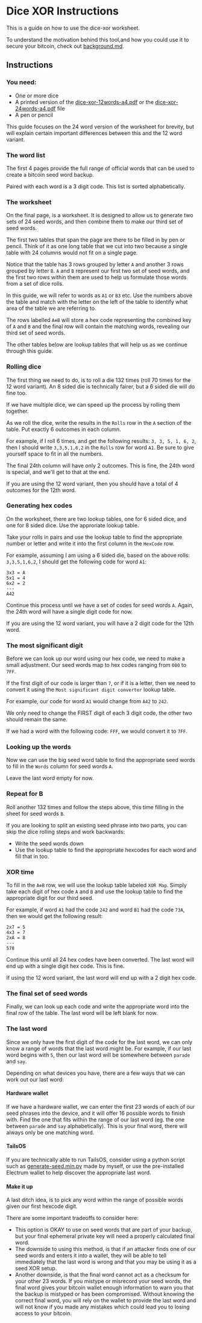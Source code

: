 # Dice XOR Instructions

This is a guide on how to use the dice-xor worksheet.

To understand the motivation behind this tool,and how you could use it to secure your bitcoin, check out [background.md](background.md).

## Instructions

### You need:
- One or more dice
- A printed version of the [dice-xor-12words-a4.pdf](dice-xor-12words-a4.pdf) or the [dice-xor-24words-a4.pdf](dice-xor-24words-a4.pdf) file
- A pen or pencil

This guide focuses on the 24 word version of the worksheet for brevity, but will explain certain important differences between this and the 12 word variant.

### The word list

The first 4 pages provide the full range of official words that can be used to create a bitcoin seed word backup.

Paired with each word is a 3 digit code. This list is sorted alphabetically.

### The worksheet

On the final page, is a worksheet. It is designed to allow us to generate two sets of 24 seed words, and then combine them to make our third set of seed words.

The first two tables that span the page are there to be filled in by pen or pencil. Think of it as one long table that we cut into two because a single table with 24 columns would not fit on a single page.

Notice that the table has 3 rows grouped by letter `A` and another 3 rows grouped by letter `B`. `A` and `B` represent our first two set of seed words, and the first two rows within them are used to help us formulate those words from a set of dice rolls.

In this guide, we will refer to words as `A1` or `B3` etc. Use the numbers above the table and match with the letter on the left of the table to identify what area of the table we are referring to.

The rows labelled `A⊕B` will store a hex code representing the combined key of `A` and `B` and the final row will contain the matching words, revealing our third set of seed words.

The other tables below are lookup tables that will help us as we continue through this guide.

### Rolling dice

The first thing we need to do, is to roll a die 132 times (roll 70 times for the 12 word variant). An 8 sided die is technically fairer, but a 6 sided die will do fine too.

If we have multiple dice, we can speed up the process by rolling them together.

As we roll the dice, write the results in the `Rolls` row in the `A` section of the table. Put exactly 6 outcomes in each column.

For example, if I roll 6 times, and get the following results: `3, 3, 5, 1, 6, 2`, then I should write `3,3,5,1,6,2` in the `Rolls` row for word `A1`. Be sure to give yourself space to fit in all the numbers.

The final 24th column will have only 2 outcomes. This is fine, the 24th word is special, and we'll get to that at the end.

If you are using the 12 word variant, then you should have a total of 4 outcomes for the 12th word.

### Generating hex codes

On the worksheet, there are two lookup tables, one for 6 sided dice, and one for 8 sided dice. Use the approriate lookup table.

Take your rolls in pairs and use the lookup table to find the appropriate number or letter and write it into the first column in the `HexCode` row.

For example, assuming I am using a 6 sided die, based on the above rolls: `3,3,5,1,6,2`, I should get the following code for word `A1`: 
```
3x3 = A
5x1 = 4
6x2 = 2
---
A42
```

Continue this process until we have a set of codes for seed words `A`. Again, the 24th word will have a single digit code for now.

If you are using the 12 word variant, you will have a 2 digit code for the 12th word.

### The most significant digit

Before we can look up our word using our hex code, we need to make a small adjustment. Our seed words map to hex codes ranging from `000` to `7FF`.

If the first digit of our code is larger than `7`, or if it is a letter, then we need to convert it using the `Most significant digit converter` lookup table.

For example, our code for word `A1` would change from `A42` to `242`.

We only need to change the FIRST digit of each 3 digit code, the other two should remain the same.

If we had a word with the following code: `FFF`, we would convert it to `7FF`.

### Looking up the words

Now we can use the big seed word table to find the appropriate seed words to fill in the `Words` column for seed words `A`.

Leave the last word empty for now.

### Repeat for B

Roll another 132 times and follow the steps above, this time filling in the sheet for seed words `B`.

If you are looking to split an existing seed phrase into two parts, you can skip the dice rolling steps and work backwards:

- Write the seed words down
- Use the lookup table to find the appropriate hexcodes for each word and fill that in too.

### XOR time

To fill in the `A⊕B` row, we will use the lookup table labeled `XOR Map`. Simply take each digit of hex code `A` and `B` and use the lookup table to find the appropriate digit for our third seed.

For example, if word `A1` had the code `242` and word `B1` had the code `73A`, then we would get the following result:
```
2x7 = 5
4x3 = 7
2xA = 8
---
578
```

Continue this until all 24 hex codes have been converted. The last word will end up with a single digit hex code. This is fine.

If using the 12 word variant, the last word will end up with a 2 digit hex code.

### The final set of seed words

Finally, we can look up each code and write the appropriate word into the final row of the table. The last word will be left blank for now.

### The last word

Since we only have the first digit of the code for the last word, we can only know a range of words that the last word might be. For example, if our last word begins with `5`, then our last word will be somewhere between `parade` and `say`.

Depending on what devices you have, there are a few ways that we can work out our last word:

#### Hardware wallet
If we have a hardware wallet, we can enter the first 23 words of each of our seed phrases into the device, and it will offer 16 possible words to finish with. Find the one that fits within the range of our last word (eg. the one between `parade` and `say` alphabetically). This is your final word, there will always only be one matching word.

#### TailsOS
If you are technically able to run TailsOS, consider using a python script such as [generate-seed.min.py](generate-seed.min.py) made by myself, or use the pre-installed Electrum wallet to help discover the appropriate last word.

#### Make it up

A last ditch idea, is to pick any word within the range of possible words given our first hexcode digit.

There are some important tradeoffs to consider here:

- This option is OKAY to use on seed words that are part of your backup, but your final ephemeral private key will need a properly calculated final word.
- The downside to using this method, is that if an attacker finds one of our seed words and enters it into a wallet, they will be able to tell immediately that the last word is wrong and that you may be using it as a seed XOR setup.
- Another downside, is that the final word cannot act as a checksum for your other 23 words. If you mistype or misrecord your seed words, the final word gives your bitcoin wallet enough information to warn you that the backup is mistyped or has been compromised. Without knowing the correct final word, you will rely on the wallet to provide the last word and will not know if you made any mistakes which could lead you to losing access to your bitcoin.

